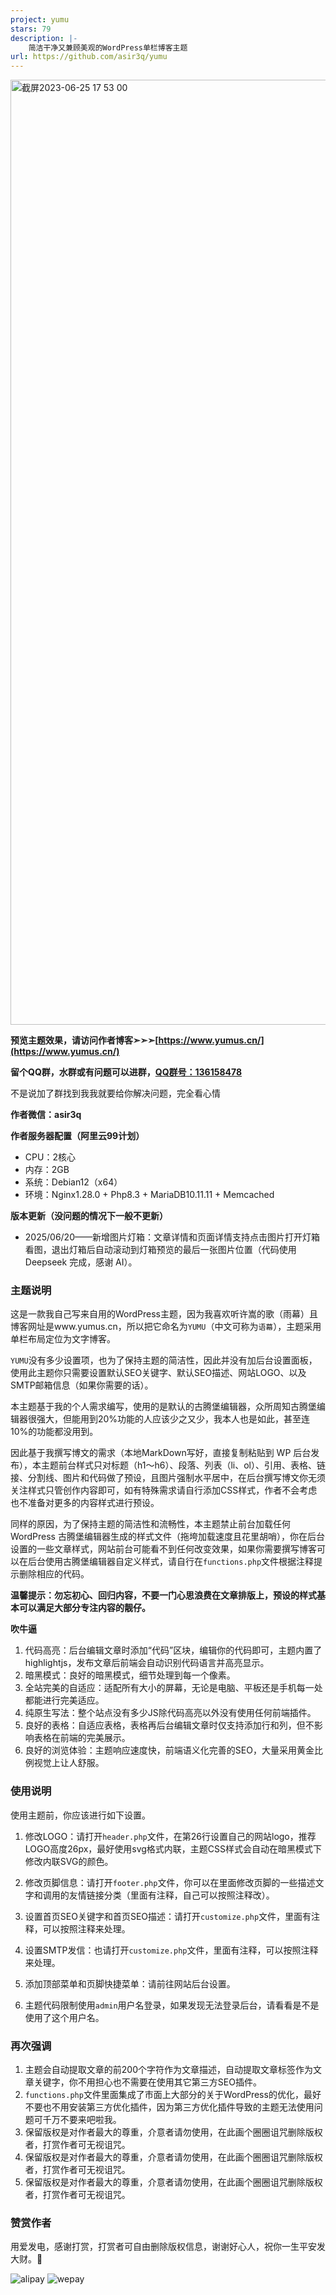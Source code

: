 ```yaml
---
project: yumu
stars: 79
description: |-
    简洁干净又兼顾美观的WordPress单栏博客主题
url: https://github.com/asir3q/yumu
---
```


<img width="1512" alt="截屏2023-06-25 17 53 00" src="https://github.com/asir3q/yumu/assets/64707090/356669c8-d53d-4626-a347-b0481f1e5805">

**预览主题效果，请访问作者博客➣➣➣[https://www.yumus.cn/](https://www.yumus.cn/)**

**留个QQ群，水群或有问题可以进群，[QQ群号：136158478](https://qm.qq.com/cgi-bin/qm/qr?k=QXApLNs8o699vSO38i6YleapjXn9n8S-&jump_from=webapi&authKey=dfxBqMAcZNcjDkoz4s/vRhSrbxy6BFwMp5kCKrdrPq4qKGVsg/gVrM8E5RbL3N5P 'QQ群号：136158478')**

不是说加了群找到我我就要给你解决问题，完全看心情

**作者微信：asir3q**

**作者服务器配置（阿里云99计划）** 
- CPU：2核心
- 内存：2GB
- 系统：Debian12（x64）
- 环境：Nginx1.28.0 + Php8.3 + MariaDB10.11.11 + Memcached

**版本更新（没问题的情况下一般不更新）**

- 2025/06/20——新增图片灯箱：文章详情和页面详情支持点击图片打开灯箱看图，退出灯箱后自动滚动到灯箱预览的最后一张图片位置（代码使用 Deepseek 完成，感谢 AI）。

### 主题说明

这是一款我自己写来自用的WordPress主题，因为我喜欢听许嵩的歌（雨幕）且博客网址是www.yumus.cn，所以把它命名为``YUMU``（中文可称为``语幕``），主题采用单栏布局定位为文字博客。

``YUMU``没有多少设置项，也为了保持主题的简洁性，因此并没有加后台设置面板，使用此主题你只需要设置默认SEO关键字、默认SEO描述、网站LOGO、以及SMTP邮箱信息（如果你需要的话）。

本主题基于我的个人需求编写，使用的是默认的古腾堡编辑器，众所周知古腾堡编辑器很强大，但能用到20%功能的人应该少之又少，我本人也是如此，甚至连10%的功能都没用到。

因此基于我撰写博文的需求（本地MarkDown写好，直接复制粘贴到 WP 后台发布），本主题前台样式只对标题（h1～h6）、段落、列表（li、ol）、引用、表格、链接、分割线、图片和代码做了预设，且图片强制水平居中，在后台撰写博文你无须关注样式只管创作内容即可，如有特殊需求请自行添加CSS样式，作者不会考虑也不准备对更多的内容样式进行预设。

同样的原因，为了保持主题的简洁性和流畅性，本主题禁止前台加载任何 WordPress 古腾堡编辑器生成的样式文件（拖垮加载速度且花里胡哨），你在后台设置的一些文章样式，网站前台可能看不到任何改变效果，如果你需要撰写博客可以在后台使用古腾堡编辑器自定义样式，请自行在``functions.php``文件根据注释提示删除相应的代码。

**温馨提示：勿忘初心、回归内容，不要一门心思浪费在文章排版上，预设的样式基本可以满足大部分专注内容的靓仔。**

**吹牛逼**

1.  代码高亮：后台编辑文章时添加“代码”区块，编辑你的代码即可，主题内置了highlightjs，发布文章后前端会自动识别代码语言并高亮显示。
2.  暗黑模式：良好的暗黑模式，细节处理到每一个像素。
3.  全站完美的自适应：适配所有大小的屏幕，无论是电脑、平板还是手机每一处都能进行完美适应。
4.  纯原生写法：整个站点没有多少JS除代码高亮以外没有使用任何前端插件。
5.  良好的表格：自适应表格，表格再后台编辑文章时仅支持添加行和列，但不影响表格在前端的完美展示。
6.  良好的浏览体验：主题响应速度快，前端语义化完善的SEO，大量采用黄金比例视觉上让人舒服。

### 使用说明

使用主题前，你应该进行如下设置。

1. 修改LOGO：请打开``header.php``文件，在第26行设置自己的网站logo，推荐LOGO高度26px，最好使用svg格式内联，主题CSS样式会自动在暗黑模式下修改内联SVG的颜色。

2. 修改页脚信息：请打开``footer.php``文件，你可以在里面修改页脚的一些描述文字和调用的友情链接分类（里面有注释，自己可以按照注释改）。

3. 设置首页SEO关键字和首页SEO描述：请打开``customize.php``文件，里面有注释，可以按照注释来处理。

4. 设置SMTP发信：也请打开``customize.php``文件，里面有注释，可以按照注释来处理。

5. 添加顶部菜单和页脚快捷菜单：请前往网站后台设置。

6. 主题代码限制使用``admin``用户名登录，如果发现无法登录后台，请看看是不是使用了这个用户名。

### 再次强调

1. 主题会自动提取文章的前200个字符作为文章描述，自动提取文章标签作为文章关键字，你不用担心也不需要在使用其它第三方SEO插件。
2. ``functions.php``文件里面集成了市面上大部分的关于WordPress的优化，最好不要也不用安装第三方优化插件，因为第三方优化插件导致的主题无法使用问题可千万不要来吧啦我。
3. 保留版权是对作者最大的尊重，介意者请勿使用，在此画个圈圈诅咒删除版权者，打赏作者可无视诅咒。
4. 保留版权是对作者最大的尊重，介意者请勿使用，在此画个圈圈诅咒删除版权者，打赏作者可无视诅咒。
5. 保留版权是对作者最大的尊重，介意者请勿使用，在此画个圈圈诅咒删除版权者，打赏作者可无视诅咒。

### 赞赏作者
用爱发电，感谢打赏，打赏者可自由删除版权信息，谢谢好心人，祝你一生平安发大财。🙏

![alipay](https://user-images.githubusercontent.com/64707090/226198400-de267169-5bf8-4fed-bfd3-81eb17bb84d8.png)
![wepay](https://user-images.githubusercontent.com/64707090/226198406-2dfb9529-1940-4850-acf1-d8781940e523.png)

